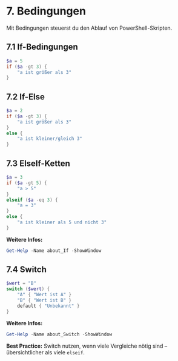 # 7. Bedingungen

Mit Bedingungen steuerst du den Ablauf von PowerShell-Skripten.  

## 7.1 If-Bedingungen

```powershell
$a = 5
if ($a -gt 3) {
    "a ist größer als 3"
}
```

## 7.2 If-Else

```powershell
$a = 2
if ($a -gt 3) {
    "a ist größer als 3"
}
else {
    "a ist kleiner/gleich 3"
}
```

## 7.3 ElseIf-Ketten

```powershell
$a = 3
if ($a -gt 5) {
    "a > 5"
}
elseif ($a -eq 3) {
    "a = 3"
}
else {
    "a ist kleiner als 5 und nicht 3"
}
```

**Weitere Infos:**  

```powershell
Get-Help -Name about_If -ShowWindow
```

## 7.4 Switch

```powershell
$wert = "B"
switch ($wert) {
    "A" { "Wert ist A" }
    "B" { "Wert ist B" }
    default { "Unbekannt" }
}
```

**Weitere Infos:**  

```powershell
Get-Help -Name about_Switch -ShowWindow
```

**Best Practice:** Switch nutzen, wenn viele Vergleiche nötig sind – übersichtlicher als viele `elseif`.
